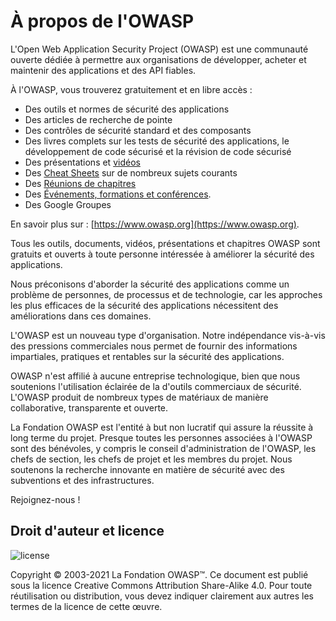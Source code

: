 # À propos de l'OWASP

L'Open Web Application Security Project (OWASP) est une communauté ouverte dédiée à permettre aux organisations de développer, acheter et maintenir des applications et des API fiables.

À l'OWASP, vous trouverez gratuitement et en libre accès :

- Des outils et normes de sécurité des applications
- Des articles de recherche de pointe
- Des contrôles de sécurité standard et des composants
- Des livres complets sur les tests de sécurité des applications, le développement de code sécurisé et la révision de code sécurisé
- Des présentations et [vidéos](https://www.youtube.com/user/OWASPGLOBAL)
- Des [Cheat Sheets](https://cheatsheetseries.owasp.org/) sur de nombreux sujets courants
- Des [Réunions de chapitres](https://owasp.org/chapters/)
- Des [Événements, formations et conférences](https://owasp.org/events/).
- Des Google Groupes

En savoir plus sur : [https://www.owasp.org](https://www.owasp.org).

Tous les outils, documents, vidéos, présentations et chapitres OWASP sont gratuits et ouverts à toute personne intéressée à améliorer la sécurité des applications.

Nous préconisons d'aborder la sécurité des applications comme un problème de personnes, de processus et de technologie, car les approches les plus efficaces de la sécurité des applications nécessitent des améliorations dans ces domaines.

L'OWASP est un nouveau type d'organisation. Notre indépendance vis-à-vis des pressions commerciales nous permet de fournir des informations impartiales, pratiques et rentables sur la sécurité des applications.

OWASP n'est affilié à aucune entreprise technologique, bien que nous soutenions l'utilisation éclairée de la d'outils commerciaux de sécurité. L'OWASP produit de nombreux types de matériaux de manière collaborative, transparente et ouverte.

La Fondation OWASP est l'entité à but non lucratif qui assure la réussite à long terme du projet. Presque toutes les personnes associées à l'OWASP sont des bénévoles, y compris le conseil d'administration de l'OWASP, les chefs de section, les chefs de projet et les membres du projet. Nous soutenons la recherche innovante en matière de sécurité avec des subventions et des infrastructures.

Rejoignez-nous !

## Droit d'auteur et licence

![license](assets/license.png)

Copyright © 2003-2021 La Fondation OWASP™. Ce document est publié sous la licence Creative Commons Attribution Share-Alike 4.0. Pour toute réutilisation ou distribution, vous devez indiquer clairement aux autres les termes de la licence de cette œuvre.